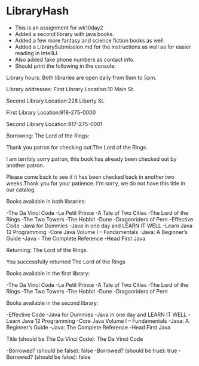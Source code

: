# LibraryHash
- This is an assignment for wk10day2
- Added a second library with java books.
- Added a few more fantasy and science fiction books as well.
- Added a LibrarySubmission.md for the instructions as well as for easier reading in IntelliJ.
- Also added fake phone numbers as contact info.
- Should print the following in the console:

Library hours:
Both libraries are open daily from 9am to 5pm.

Library addresses:
First Library Location:10 Main St.

Second Library Location:228 Liberty St.

First Library Location:918-275-0000

Second Library Location:917-275-0001

Borrowing: The Lord of the Rings:

Thank you patron for checking out:The Lord of the Rings

I am terribly sorry patron, this book has already been checked out by another patron.

Please come back to see if it has been checked back in another two weeks.Thank you for your patience.
I'm sorry, we do not have this title in our catalog.


Books available in both libraries:

-The Da Vinci Code
-Le Petit Prince
-A Tale of Two Cities
-The Lord of the Rings
-The Two Towers
-The Hobbit
-Dune
-Dragonriders of Pern
-Effective Code
-Java for Dummies
-Java in one day and LEARN IT WELL
-Learn Java 12 Programming
-Core Java Volume I – Fundamentals
-Java: A Beginner’s Guide
-Java - The Complete Reference
-Head First Java

Returning: The Lord of the Rings.

You successfully returned The Lord of the Rings

Books available in the first library:

-The Da Vinci Code
-Le Petit Prince
-A Tale of Two Cities
-The Lord of the Rings
-The Two Towers
-The Hobbit
-Dune
-Dragonriders of Pern

Books available in the second library:

-Effective Code
-Java for Dummies
-Java in one day and LEARN IT WELL
-Learn Java 12 Programming
-Core Java Volume I – Fundamentals
-Java: A Beginner’s Guide
-Java: The Complete Reference
-Head First Java

Title (should be The Da Vinci Code): The Da Vinci Code

-Borrowed? (should be false): false
-Borrowed? (should be true): true
-Borrowed? (should be false): false
